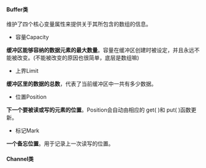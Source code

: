 #### Buffer类
维护了四个核心变量属性来提供关于其所包含的数组的信息。
- 容量Capacity 

**缓冲区能够容纳的数据元素的最大数量**。容量在缓冲区创建时被设定，并且永远不能被改变。(不能被改变的原因也很简单，底层是数组嘛)

- 上界Limit

**缓冲区里的数据的总数**，代表了当前缓冲区中一共有多少数据。

- 位置Position

**下一个要被读或写的元素的位置**。Position会自动由相应的 get( )和 put( )函数更新。

- 标记Mark

**一个备忘位置**。用于记录上一次读写的位置。

#### Channel类

